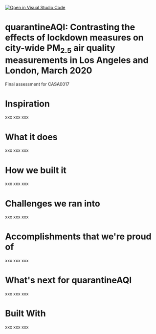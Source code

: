[![Open in Visual Studio Code](https://classroom.github.com/assets/open-in-vscode-c66648af7eb3fe8bc4f294546bfd86ef473780cde1dea487d3c4ff354943c9ae.svg)](https://classroom.github.com/online_ide?assignment_repo_id=8802571&assignment_repo_type=AssignmentRepo)
# quarantineAQI: Contrasting the effects of lockdown measures on city-wide PM<sub>2.5</sub> air quality measurements in Los Angeles and London, March 2020
Final assessment for CASA0017

# Inspiration
xxx
xxx
xxx

# What it does
xxx
xxx
xxx

# How we built it
xxx
xxx
xxx

# Challenges we ran into
xxx
xxx
xxx

# Accomplishments that we're proud of
xxx
xxx
xxx

# What's next for quarantineAQI
xxx
xxx
xxx

# Built With
xxx
xxx
xxx
